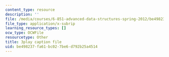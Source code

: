 ```yaml
---
content_type: resource
description: ''
file: /media/courses/6-851-advanced-data-structures-spring-2012/be498237fa61bc027be6d792b25a4514_V3omVLzI0WE.srt
file_type: application/x-subrip
learning_resource_types: []
ocw_type: OCWFile
resourcetype: Other
title: 3play caption file
uid: be498237-fa61-bc02-7be6-d792b25a4514
---
```

